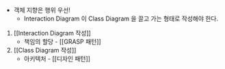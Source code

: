 - 객체 지향은 행위 우선!
    - Interaction Diagram 이 Class Diagram 을 끌고 가는 형태로 작성해야 한다.

1. [[Interaction Diagram 작성]]
	- 책임의 할당 - [[GRASP 패턴]]
2. [[Class Diagram 작성]]
	- 아키텍처 - [[디자인 패턴]]

